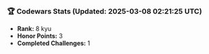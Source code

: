 ### 🏆 Codewars Stats (Updated: 2025-03-08 02:21:25 UTC)

- **Rank:** 8 kyu
- **Honor Points:** 3
- **Completed Challenges:** 1
